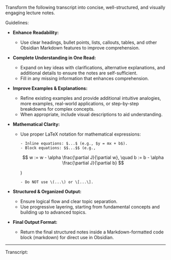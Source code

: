 Transform the following transcript into concise, well-structured, and visually engaging lecture notes.

Guidelines:

- **Enhance Readability:**

  - Use clear headings, bullet points, lists, callouts, tables, and other Obsidian Markdown features to improve comprehension.

- **Complete Understanding in One Read:**

  - Expand on key ideas with clarifications, alternative explanations, and additional details to ensure the notes are self-sufficient.
  - Fill in any missing information that enhances comprehension.

- **Improve Examples & Explanations:**

  - Refine existing examples and provide additional intuitive analogies, more examples, real-world applications, or step-by-step breakdowns for complex concepts.
  - When appropriate, include visual descriptions to aid understanding.

- **Mathematical Clarity:**

  - Use proper LaTeX notation for mathematical expressions:

        - Inline equations: $...$ (e.g., $y = mx + b$).
        - Block equations: $$...$$ (e.g.,

    $$
    w := w - \alpha \frac{\partial J}{\partial w}, \quad
    b := b - \alpha \frac{\partial J}{\partial b}
    $$

    )

        - Do NOT use \(...\) or \[...\].

- **Structured & Organized Output:**

  - Ensure logical flow and clear topic separation.
  - Use progressive layering, starting from fundamental concepts and building up to advanced topics.

- **Final Output Format:**
  - Return the final structured notes inside a Markdown-formatted code block (markdown) for direct use in Obsidian.

---

Transcript:
